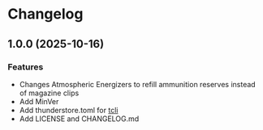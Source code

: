 # Changelog

## 1.0.0 (2025-10-16)

### Features
* Changes Atmospheric Energizers to refill ammunition reserves instead of magazine clips
* Add MinVer
* Add thunderstore.toml for [tcli](https://github.com/thunderstore-io/thunderstore-cli)
* Add LICENSE and CHANGELOG.md
